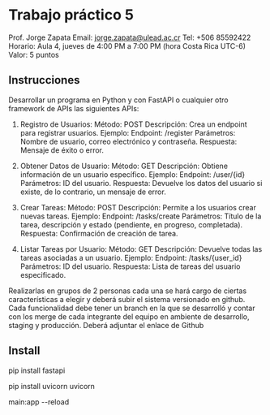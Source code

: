 # Trabajo práctico 5

Prof. Jorge Zapata
Email: jorge.zapata@ulead.ac.cr 
Tel: +506 85592422
Horario: Aula 4, jueves de 4:00 PM a 7:00 PM (hora Costa Rica UTC-6)
Valor: 5 puntos

## Instrucciones

Desarrollar un programa en Python y con FastAPI o cualquier otro framework de APIs las
siguientes APIs:


1. Registro de Usuarios:
Método: POST
Descripción: Crea un endpoint para registrar usuarios.
Ejemplo:
Endpoint: /register
Parámetros: Nombre de usuario, correo electrónico y contraseña.
Respuesta: Mensaje de éxito o error.


2. Obtener Datos de Usuario:
Método: GET
Descripción: Obtiene información de un usuario específico.
Ejemplo:
Endpoint: /user/{id}
Parámetros: ID del usuario.
Respuesta: Devuelve los datos del usuario si existe, de lo contrario, un mensaje
de error.


3. Crear Tareas:
Método: POST
Descripción: Permite a los usuarios crear nuevas tareas.
Ejemplo:
Endpoint: /tasks/create
Parámetros: Título de la tarea, descripción y estado (pendiente, en progreso,
completada).
Respuesta: Confirmación de creación de tarea.


4. Listar Tareas por Usuario:
Método: GET
Descripción: Devuelve todas las tareas asociadas a un usuario.
Ejemplo:
Endpoint: /tasks/{user_id}
Parámetros: ID del usuario.
Respuesta: Lista de tareas del usuario especificado.


Realizarlas en grupos de 2 personas cada una se hará cargo de ciertas características a elegir
y deberá subir el sistema versionado en github. Cada funcionalidad debe tener un branch en la
que se desarrolló y contar con los merge de cada integrante del equipo en ambiente de
desarrollo, staging y producción. Deberá adjuntar el enlace de Github

## Install

pip install fastapi 

pip install uvicorn uvicorn

main:app --reload